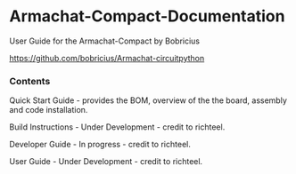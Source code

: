 # Armachat-Compact-Documentation
User Guide for the Armachat-Compact
by Bobricius

https://github.com/bobricius/Armachat-circuitpython

### Contents ###

Quick Start Guide - provides the BOM, overview of the the board, assembly and code installation.

Build Instructions - Under Development - credit to richteel.

Developer Guide - In progress - credit to richteel.

User Guide - Under Development - credit to richteel.



